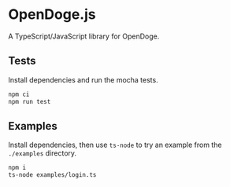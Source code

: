 # OpenDoge.js

A TypeScript/JavaScript library for OpenDoge.

## Tests

Install dependencies and run the mocha tests.

```bash
npm ci
npm run test
```

## Examples

Install dependencies, then use `ts-node` to try an example from the `./examples` directory.

```bash
npm i
ts-node examples/login.ts
```
